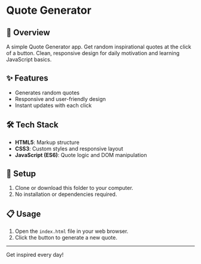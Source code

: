 # Quote Generator

## 📝 Overview

A simple Quote Generator app. Get random inspirational quotes at the click of a button. Clean, responsive design for daily motivation and learning JavaScript basics.

## ✨ Features

- Generates random quotes
- Responsive and user-friendly design
- Instant updates with each click

## 🛠️ Tech Stack

- **HTML5**: Markup structure
- **CSS3**: Custom styles and responsive layout
- **JavaScript (ES6)**: Quote logic and DOM manipulation

## 🚀 Setup

1. Clone or download this folder to your computer.
2. No installation or dependencies required.

## 📋 Usage

1. Open the `index.html` file in your web browser.
2. Click the button to generate a new quote.

---

Get inspired every day!
